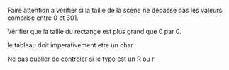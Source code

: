 Faire attention à vérifier si la taille de la scène ne dépasse pas les valeurs comprise entre 0 et 301.

Vérifier que la taille du rectange est plus grand que 0 par 0.

le tableau doit imperativement etre un char

Ne pas oublier de controler si le type est un R ou r